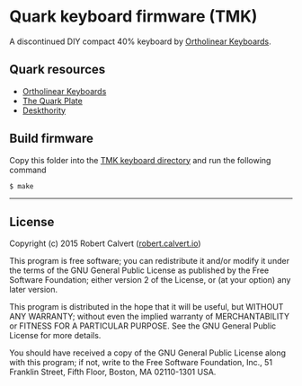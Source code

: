 # Quark keyboard firmware (TMK)

A discontinued DIY compact 40% keyboard by [Ortholinear Keyboards](http://ortholinearkeyboards.com).

## Quark resources
- [Ortholinear Keyboards](http://ortholinearkeyboards.com/)
- [The Quark Plate](http://ortholinearkeyboards.com/planck/quark-top-plate)
- [Deskthority](http://deskthority.net/workshop-f7/quark-keyboard-40-staggered-layout-that-fits-all-planck-cases-t10474.html)

## Build firmware

Copy this folder into the [TMK keyboard directory] and run the following command

    $ make

---

## License

Copyright (c) 2015 Robert Calvert ([robert.calvert.io])

This program is free software; you can redistribute it and/or modify
it under the terms of the GNU General Public License as published by
the Free Software Foundation; either version 2 of the License, or
(at your option) any later version.

This program is distributed in the hope that it will be useful,
but WITHOUT ANY WARRANTY; without even the implied warranty of
MERCHANTABILITY or FITNESS FOR A PARTICULAR PURPOSE.  See the
GNU General Public License for more details.

You should have received a copy of the GNU General Public License along
with this program; if not, write to the Free Software Foundation, Inc.,
51 Franklin Street, Fifth Floor, Boston, MA 02110-1301 USA.

[TMK keyboard directory]:https://github.com/tmk/tmk_keyboard/tree/master/keyboard
[robert.calvert.io]:http://robert.calvert.io
